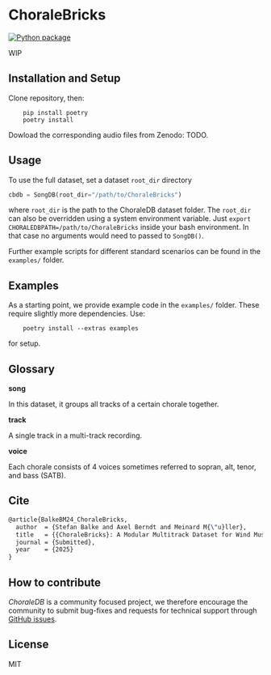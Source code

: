 # ChoraleBricks

[![Python package](https://github.com/stefan-balke/choralebricks/actions/workflows/python-package.yml/badge.svg)](https://github.com/stefan-balke/choralebricks/actions/workflows/python-package.yml)

WIP

## Installation and Setup

Clone repository, then:

```
    pip install poetry
    poetry install
```

Dowload the corresponding audio files from Zenodo: TODO.

## Usage

To use the full dataset, set a dataset `root_dir` directory 

```python
cbdb = SongDB(root_dir="/path/to/ChoraleBricks")
```

where `root_dir` is the path to the ChoraleDB dataset folder.
The `root_dir` can also be overridden using a system environment variable.
Just ```export CHORALEDBPATH=/path/to/ChoraleBricks``` inside your bash environment.
In that case no arguments would need to passed to `SongDB()`.

Further example scripts for different standard scenarios can be found in the `examples/` folder.

## Examples

As a starting point, we provide example code in the `examples/` folder.
These require slightly more dependencies. Use:
```
    poetry install --extras examples
```
for setup.

## Glossary

**song**

In this dataset, it groups all tracks of a certain chorale together.

**track**

A single track in a multi-track recording.

**voice**

Each chorale consists of 4 voices sometimes referred to sopran, alt, tenor, and bass (SATB).

## Cite

```latex
@article{BalkeBM24_ChoraleBricks,
  author  = {Stefan Balke and Axel Berndt and Meinard M{\"u}ller},
  title   = {{ChoraleBricks}: A Modular Multitrack Dataset for Wind Music Research},
  journal = {Submitted},
  year    = {2025}
}
```

## How to contribute

_ChoraleDB_ is a community focused project, we therefore encourage the community to submit bug-fixes and requests for technical support through [GitHub issues](https://github.com/stefan-balke/choralebricks/issues/new).

## License

MIT